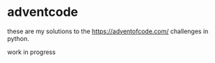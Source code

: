# adventcode
these are my solutions to the https://adventofcode.com/ challenges in python.

work in progress

